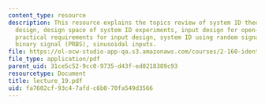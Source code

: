 ```yaml
---
content_type: resource
description: This resource explains the topics review of system ID theories for experiment
  design, design space of system ID experiments, input design for open-loop experiments,
  practical requirements for input design, system ID using random signals, pseudo-random
  binary signal (PRBS), sinusoidal inputs.
file: https://ol-ocw-studio-app-qa.s3.amazonaws.com/courses/2-160-identification-estimation-and-learning-spring-2006/fa7602cf93c47afdc6b070fa549d3566_lecture_19.pdf
file_type: application/pdf
parent_uid: 31ce5c52-9cc0-9735-d43f-ed0218389c93
resourcetype: Document
title: lecture_19.pdf
uid: fa7602cf-93c4-7afd-c6b0-70fa549d3566
---
```

